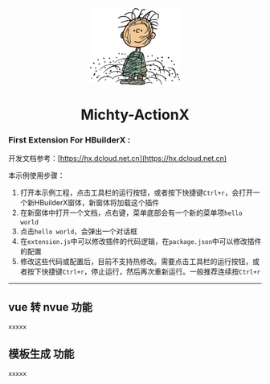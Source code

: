 <p align="center">
  <a href="https://github.com/NidhoggDJoking" target="_blank">
    <img width="180" src="https://raw.githubusercontent.com/NidhoggDJoking/VueCli/master/src/image/Logo/boy.png" alt="logo">
  </a>
</p>

<h1 align="center">Michty-ActionX</h1>

### First Extension For HBuilderX :

开发文档参考：[https://hx.dcloud.net.cn](https://hx.dcloud.net.cn)

本示例使用步骤：

1.  打开本示例工程，点击工具栏的运行按钮，或者按下快捷键`Ctrl+r`，会打开一个新HBuilderX窗体，新窗体将加载这个插件
2.  在新窗体中打开一个文档，点右键，菜单底部会有一个新的菜单项`hello world`
3.  点击`hello world`，会弹出一个对话框
4.  在`extension.js`中可以修改插件的代码逻辑，在`package.json`中可以修改插件的配置
5.  修改这些代码或配置后，目前不支持热修改。需要点击工具栏的运行按钮，或者按下快捷键`Ctrl+r`，停止运行，然后再次重新运行。一般推荐连续按`Ctrl+r`

****

## vue 转 nvue 功能

```
xxxxx
```

## 模板生成 功能

```
xxxxx
```
